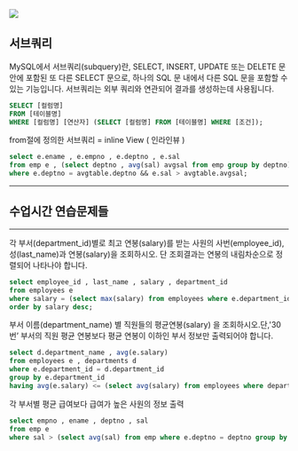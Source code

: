 <img src="https://capsule-render.vercel.app/api?type=waving&color=auto&height=200&section=header&text=서브쿼리&fontSize=90" />

## 서브쿼리
MySQL에서 서브쿼리(subquery)란, SELECT, INSERT, UPDATE 또는 DELETE 문 안에 포함된 
또 다른 SELECT 문으로, 하나의 SQL 문 내에서 다른 SQL 문을 포함할 수 있는 기능입니다. 서브쿼리는 외부 쿼리와 연관되어 결과를 생성하는데 사용됩니다.

```sql
SELECT [컬럼명]
FROM [테이블명]
WHERE [컬럼명] [연산자] (SELECT [컬럼명] FROM [테이블명] WHERE [조건]);
```

from절에 정의한 서브쿼리 = inline View ( 인라인뷰 )
```sql
select e.ename , e.empno , e.deptno , e.sal
from emp e , (select deptno , avg(sal) avgsal from emp group by deptno) avgtable
where e.deptno = avgtable.deptno && e.sal > avgtable.avgsal;
```


<hr>

## 수업시간 연습문제들

<hr>


각 부서(department_id)별로 최고 연봉(salary)를 받는 사원의 사번(employee_id), 성(last_name)과 연봉(salary)을 조회하시오. 단 조회결과는
연봉의 내림차순으로 정렬되어 나타나야 합니다.
```sql
select employee_id , last_name , salary , department_id
from employees e
where salary = (select max(salary) from employees where e.department_id = department_id group by department_id)
order by salary desc;
```

부서 이름(department_name) 별 직원들의 평균연봉(salary) 을 조회하시오.단,'30번’ 부서의 직원 평균 연봉보다 평균 연봉이 이하인 부서 정보만 출력되어야 합니다. 
```sql
select d.department_name , avg(e.salary)
from employees e , departments d
where e.department_id = d.department_id
group by e.department_id
having avg(e.salary) <= (select avg(salary) from employees where department_id = 30);
```

각 부서별 평균 급여보다 급여가 높은 사원의 정보 출력
```sql
select empno , ename , deptno , sal
from emp e
where sal > (select avg(sal) from emp where e.deptno = deptno group by deptno);
```
